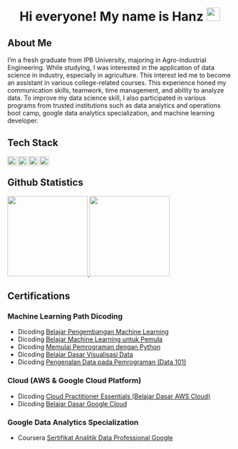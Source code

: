 <h1 align="center">Hi everyone! My name is Hanz <img src="https://raw.githubusercontent.com/MartinHeinz/MartinHeinz/master/wave.gif" width="30px"></h1>

## About Me
I’m a fresh graduate from IPB University, majoring in Agro-industrial Engineering. While studying, I was interested in the application of data science in industry, especially in agriculture. This interest led me to become an assistant in various college-related courses. This experience honed my communication skills, teamwork, time management, and ability to analyze data. To improve my data science skill, I also participated in various programs from trusted institutions such as data analytics and operations boot camp, google data analytics specialization, and machine learning developer.

## Tech Stack
<a href="https://www.python.org/"><img align="left" alt="Python" title="Python" width="21px" src="https://upload.wikimedia.org/wikipedia/commons/thumb/c/c3/Python-logo-notext.svg/110px-Python-logo-notext.svg.png?20100317150552" /></a>
<a href="https://www.r-project.org/"><img align="left" alt="R" title="R" width="21px" src="https://upload.wikimedia.org/wikipedia/commons/thumb/1/1b/R_logo.svg/1200px-R_logo.svg.png" alt="R logo.svg" /></a>
<a href="#"><img align="left" alt="JavaScript" title="JavaScript" width="21px" src="https://upload.wikimedia.org/wikipedia/commons/9/99/Unofficial_JavaScript_logo_2.svg" /></a>
<a href="https://www.tableau.com/"><img align="left" alt="Tableau" title="Tableau" width="21px" src="https://iconape.com/wp-content/files/zt/110872/png/tableau-software.png" /></a>
<br>

## Github Statistics
<p align="left">
<a href="https://github.com/Hannz07">
  <img height="180em" src="https://github-readme-stats-eight-theta.vercel.app/api?username=Hannz07&show_icons=true&theme=dark&include_all_commits=true&count_private=true"/>
  <img height="180em" src="https://github-readme-stats-eight-theta.vercel.app/api/top-langs/?username=Hannz07&langs_count=8&theme=dark"/>
</a>
</p>

## Certifications
### Machine Learning Path Dicoding
- Dicoding [Belajar Pengembangan Machine Learning](https://www.dicoding.com/certificates/JLX1L7EVJX72)
- Dicoding [Belajar Machine Learning untuk Pemula](https://www.dicoding.com/certificates/1OP85NK9VPQK)
- Dicoding [Memulai Pemrograman dengan Python](https://www.dicoding.com/certificates/JLX1L25OGX72)
- Dicoding [Belajar Dasar Visualisasi Data](https://www.dicoding.com/certificates/ERZRMJY42PYV)
- Dicoding [Pengenalan Data pada Pemrograman (Data 101)](https://www.dicoding.com/certificates/1RXYO0G1KPVM)
### Cloud (AWS & Google Cloud Platform)
- Dicoding [Cloud Practitioner Essentials (Belajar Dasar AWS Cloud)](https://www.dicoding.com/certificates/L4PQ31852PO1)
- Dicoding [Belajar Dasar Google Cloud](https://www.dicoding.com/certificates/JLX1L4R4JX72)
### Google Data Analytics Specialization
- Coursera [Sertifikat Analitik Data Professional Google](https://www.coursera.org/account/accomplishments/specialization/certificate/UB8Y3JDAQ33V)

<!--
- Coursera [Dasar-dasar Analitik Data: Data, Data di Mana-mana](https://www.coursera.org/account/accomplishments/certificate/LL6LN4KESCFG)
- Coursera [Ajukan Pertanyaan untuk Mengambil Keputusan Berdasarkan Data](https://www.coursera.org/account/accomplishments/certificate/JNN6J868PENL)
- Coursera [Mempersiapkan Data untuk Eksplorasi](https://www.coursera.org/account/accomplishments/certificate/M4ZNSMY5PYFU)
- Coursera [Memproses Data dari Kotor ke Bersih](https://www.coursera.org/account/accomplishments/certificate/LT89YGAWZQBQ)
- Coursera [Menganalisis Data untuk Menjawab Pertanyaan](https://www.coursera.org/account/accomplishments/certificate/E459EWAUDDKE)
- Coursera [Berbagi Data Melalui Seni Visualisasi](https://www.coursera.org/account/accomplishments/certificate/LJM8EU6WTE5R)
- Coursera [Analisis Data dengan Pemrograman R](https://www.coursera.org/account/accomplishments/certificate/DWE3QNS59AZ2)
- Coursera [Proyek Akhir Analitis Data Google: Selesaikan Sebuah Studi Kasus](https://www.coursera.org/account/accomplishments/certificate/LJGZKGNGYXBS)
### Hi there 👋
**Hannz07/Hannz07** is a ✨ _special_ ✨ repository because its `README.md` (this file) appears on your GitHub profile.

Here are some ideas to get you started:

- 🔭 I’m currently working on ...
- 🌱 I’m currently learning ...
- 👯 I’m looking to collaborate on ...
- 🤔 I’m looking for help with ...
- 💬 Ask me about ...
- 📫 How to reach me: ...
- 😄 Pronouns: ...
- ⚡ Fun fact: ...
-->
